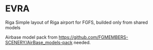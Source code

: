 # EVRA
Riga
Simple layout of Riga airport for FGFS, builded only from shared models

Airbase model pack from https://github.com/FGMEMBERS-SCENERY/AirBase_models-pack needed.
